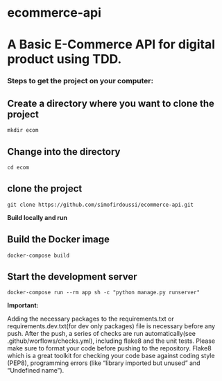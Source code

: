 # ecommerce-api
<h1> A Basic E-Commerce API for digital product using TDD. </h1>

<h3> Steps to get the project on your computer: </h3>

## Create a directory where you want to clone the project
`````shell script
mkdir ecom
`````

## Change into the directory
`````shell script
cd ecom
`````

## clone the project
`````shell script
git clone https://github.com/simofirdoussi/ecommerce-api.git
`````

**Build locally and run**

## Build the Docker image
`````shell script
docker-compose build
`````

## Start the development server
`````shell script
docker-compose run --rm app sh -c "python manage.py runserver"
`````

**Important:**

Adding the necessary packages to the requirements.txt or requirements.dev.txt(for dev only packages) file is necessary before any push.
After the push, a series of checks are run automatically(see .github/worflows/checks.yml), including flake8 and the unit tests. Please make sure to format your code before pushing to the repository.
Flake8 which is a great toolkit for checking your code base against coding style (PEP8), programming errors (like “library imported but unused” and “Undefined name”).

